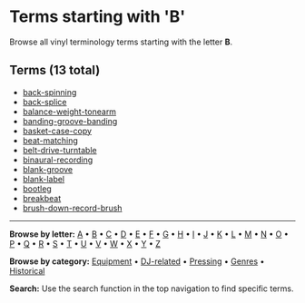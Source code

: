 # Terms starting with 'B'

Browse all vinyl terminology terms starting with the letter **B**.

## Terms (13 total)

- [back-spinning](../terms/b/back-spinning.md)
- [back-splice](../terms/b/back-splice.md)
- [balance-weight-tonearm](../terms/b/balance-weight-tonearm.md)
- [banding-groove-banding](../terms/b/banding-groove-banding.md)
- [basket-case-copy](../terms/b/basket-case-copy.md)
- [beat-matching](../terms/b/beat-matching.md)
- [belt-drive-turntable](../terms/b/belt-drive-turntable.md)
- [binaural-recording](../terms/b/binaural-recording.md)
- [blank-groove](../terms/b/blank-groove.md)
- [blank-label](../terms/b/blank-label.md)
- [bootleg](../terms/b/bootleg.md)
- [breakbeat](../terms/b/breakbeat.md)
- [brush-down-record-brush](../terms/b/brush-down-record-brush.md)


---

**Browse by letter:** [A](a.md) • [B](b.md) • [C](c.md) • [D](d.md) • [E](e.md) • [F](f.md) • [G](g.md) • [H](h.md) • [I](i.md) • [J](j.md) • [K](k.md) • [L](l.md) • [M](m.md) • [N](n.md) • [O](o.md) • [P](p.md) • [Q](q.md) • [R](r.md) • [S](s.md) • [T](t.md) • [U](u.md) • [V](v.md) • [W](w.md) • [X](x.md) • [Y](y.md) • [Z](z.md)

**Browse by category:** [Equipment](../tags/equipment.md) • [DJ-related](../tags/dj-related.md) • [Pressing](../tags/pressing.md) • [Genres](../tags/genres.md) • [Historical](../tags/historical.md)

**Search:** Use the search function in the top navigation to find specific terms.
